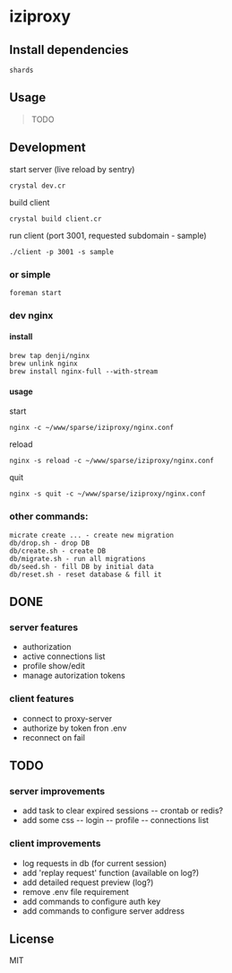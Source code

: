 # iziproxy

## Install dependencies
```
shards
```

## Usage

> TODO

## Development
start server (live reload by sentry)

```
crystal dev.cr
```

build client

```
crystal build client.cr
```

run client (port 3001, requested subdomain - sample)

```
./client -p 3001 -s sample
```
### or simple
```
foreman start
```

### dev nginx

#### install

```
brew tap denji/nginx
brew unlink nginx
brew install nginx-full --with-stream
```

#### usage

start
```
nginx -c ~/www/sparse/iziproxy/nginx.conf
```
reload
```
nginx -s reload -c ~/www/sparse/iziproxy/nginx.conf
```
quit
```
nginx -s quit -c ~/www/sparse/iziproxy/nginx.conf
```

### other commands:

```
micrate create ... - create new migration
db/drop.sh - drop DB
db/create.sh - create DB
db/migrate.sh - run all migrations
db/seed.sh - fill DB by initial data
db/reset.sh - reset database & fill it
```

## DONE
### server features
 - authorization
 - active connections list
 - profile show/edit
 - manage autorization tokens

### client features
 - connect to proxy-server
 - authorize by token fron .env
 - reconnect on fail

## TODO
### server improvements
 - add task to clear expired sessions
 -- crontab or redis?
 - add some css
 -- login
 -- profile
 -- connections list

### client improvements
 - log requests in db (for current session)
 - add 'replay request' function (available on log?)
 - add detailed request preview (log?)
 - remove .env file requirement
 - add commands to configure auth key
 - add commands to configure server address

## License
MIT
